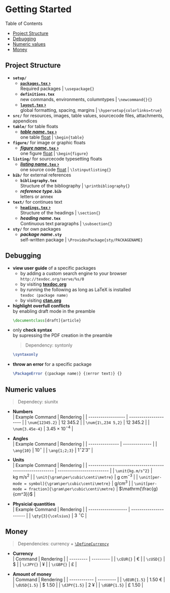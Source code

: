 <h1> Getting Started </h1>



Table of Contents
- [Project Structure](#project-structure)
- [Debugging](#debugging)
- [Numeric values](#numeric-values)
- [Money](#money)

## Project Structure

- **`setup/`**
	- **[`packages.tex` ›](templates.md#package-requirements)**  
        Required packages | `\usepackage{}`
	- **`definitions.tex`**  
        new commands, environments, columntypes | `\newcommand{}{}`
	- **[`layout.tex` ›](templates.md#layout)**  
        global formatting, spacing, margins | `\hypersetup{colorlinks=true}`
- **`src/`** for resources, images, table values, sourcecode files, attachments, appendices
- **`table/`** for table floats
    - **[_table name_`.tex` ›](tables.md)**  
        one table [float](floats.md) | `\begin{table}`
- **`figure/`** for image or graphic floats
    - **[_figure name_`.tex` ›](floats.md#images)**  
        one figure [float](floats.md) | `\begin{figure}`
- **`listing/`** for sourcecode typesetting floats
    - **[_listing name_`.tex` ›](floats.md#source-code-listings)**  
        one source code [float](floats.md) | `\lstinputlisting{}`
- **`bib/`** for external references
	- **`bibliography.tex`**  
        Structure of the bibliography | `\printbibliography{}`
	- **_reference type_`.bib`**  
        letters or annex
- **`text/`** for continues text
    - **[`headings.tex` ›](templates.md#headings)**  
        Structure of the headings  | `\section{}`
	- **_heading name_`.tex`**  
        Continuous text paragraphs | `\subsection{}`
- **`sty/`** for own packages
  - **_package name_`.sty`**  
    self-written package | `\ProvidesPackage{sty/PACKAGENAME}`

## Debugging

- **view user guide** of a specific packages  
    - by adding a custom search engine to your browser  
    `http://texdoc.org/serve/%s/0`
    - by visiting **[texdoc.org](https://texdoc.org/index.html)**
    - by running the following as long as LaTeX is installed  
        `texdoc ⟨package name⟩`
    - by visiting **[ctan.org](https://ctan.org/)**
- **highlight overfull conflicts**  
    by enabling draft mode in the preamble
    ```latex
    \documentclass[draft]{article}
    ```
- only **check syntax**  
    by supressing the PDF creation in the preamble
    > Dependency: syntonly
    ```latex
    \syntaxonly
    ```
- **throw an error** for a specific package
    ```latex
    \PackageError {⟨package name⟩} {⟨error text⟩} {}
    ```


## Numeric values
> Dependecy: siunitx

- **Numbers**  
    | Example Command    | Rendering             |
    | ------------------ | --------------------- |
    | `\num{12345.2}`    | $12\ 345.2$           |
    | `\num{1\,234 5,2}` | $12\ 345.2$           |
    | `\num{3.45e-4}`    | $3.45 \times 10^{-4}$ |

- **Angles**  
    | Example Command | Rendering      |
    | --------------- | -------------- |
    | `\ang{10}`      | $10^\circ$     |
    | `\ang{1;2;3}`   | $1^\circ2'3''$ |

- **Units**  
    | Example Command                                           | Rendering                 |
    | --------------------------------------------------------- | ------------------------- |
    | `\unit{kg.m/s^2}`                                         | $\mathrm{kg\ m/s^2}$      |
    | `\unit{\gram\per\cubic\centi\metre}`                      | $\mathrm{g\ cm^{-3}}$     |
    | `\unit[per-mode = symbol]{\gram\per\cubic\centi\metre}`   | $\mathrm{g/cm^3}$         |
    | `\unit[per-mode = fraction]{\gram\per\cubic\centi\metre}` | $\mathrm{\frac{g}{cm^3}}$ |

- **Physicial quantities**  
    | Example Command     | Rendering              |
    | ------------------- | ---------------------- |
    | `\qty{3}{\celsius}` | $3\ \mathrm{^\circ C}$ |

## Money 
> Dependencies: currency + [`\DefineCurrency`](symbols.md#currencies)

- **Currency**  
    | Command   | Rendering |
    | --------- | --------- |
    | `\cEUR{}` | €         |
    | `\cUSD{}` | $         |
    | `\cJPY{}` | ¥         |
    | `\cGBP{}` | £         |

- **Amount of money**  
    | Command      | Rendering |
    | ------------ | --------- |
    | `\dEUR{1.5}` | 1.50 €    |
    | `\dUSD{1.5}` | $ 1.50    |
    | `\dJPY{1.5}` | 2 ¥       |
    | `\dGBP{1.5}` | £ 1.50    |